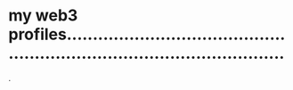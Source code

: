 # my web3 profiles...............................................................................................
.
